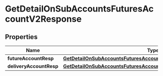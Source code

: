 

# GetDetailOnSubAccountsFuturesAccountV2Response


## Properties

| Name | Type | Description | Notes |
|------------ | ------------- | ------------- | -------------|
|**futureAccountResp** | [**GetDetailOnSubAccountsFuturesAccountV2ResponseFutureAccountResp**](GetDetailOnSubAccountsFuturesAccountV2ResponseFutureAccountResp.md) |  |  [optional] |
|**deliveryAccountResp** | [**GetDetailOnSubAccountsFuturesAccountV2ResponseDeliveryAccountResp**](GetDetailOnSubAccountsFuturesAccountV2ResponseDeliveryAccountResp.md) |  |  [optional] |



